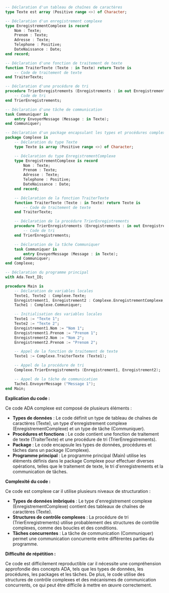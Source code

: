 ```ada
-- Déclaration d'un tableau de chaînes de caractères
type Texte est array (Positive range <>) of Character;

-- Déclaration d'un enregistrement complexe
type EnregistrementComplexe is record
    Nom : Texte;
    Prenom : Texte;
    Adresse : Texte;
    Telephone : Positive;
    DateNaissance : Date;
end record;

-- Déclaration d'une fonction de traitement de texte
function TraiterTexte (Texte : in Texte) return Texte is
    -- Code de traitement de texte
end TraiterTexte;

-- Déclaration d'une procédure de tri
procedure TrierEnregistrements (Enregistrements : in out EnregistrementComplexe array) is
    -- Code de tri
end TrierEnregistrements;

-- Déclaration d'une tâche de communication
task Communiquer is
    entry EnvoyerMessage (Message : in Texte);
end Communiquer;

-- Déclaration d'un package encapsulant les types et procédures complexes
package Complexe is
    -- Déclaration du type Texte
    type Texte is array (Positive range <>) of Character;

    -- Déclaration du type EnregistrementComplexe
    type EnregistrementComplexe is record
        Nom : Texte;
        Prenom : Texte;
        Adresse : Texte;
        Telephone : Positive;
        DateNaissance : Date;
    end record;

    -- Déclaration de la fonction TraiterTexte
    function TraiterTexte (Texte : in Texte) return Texte is
        -- Code de traitement de texte
    end TraiterTexte;

    -- Déclaration de la procédure TrierEnregistrements
    procedure TrierEnregistrements (Enregistrements : in out EnregistrementComplexe array) is
        -- Code de tri
    end TrierEnregistrements;

    -- Déclaration de la tâche Communiquer
    task Communiquer is
        entry EnvoyerMessage (Message : in Texte);
    end Communiquer;
end Complexe;

-- Déclaration du programme principal
with Ada.Text_IO;

procedure Main is
    -- Déclaration de variables locales
    Texte1, Texte2 : Complexe.Texte;
    Enregistrement1, Enregistrement2 : Complexe.EnregistrementComplexe;
    Tache1 : Complexe.Communiquer;

    -- Initialisation des variables locales
    Texte1 := "Texte 1";
    Texte2 := "Texte 2";
    Enregistrement1.Nom := "Nom 1";
    Enregistrement1.Prenom := "Prenom 1";
    Enregistrement2.Nom := "Nom 2";
    Enregistrement2.Prenom := "Prenom 2";

    -- Appel de la fonction de traitement de texte
    Texte1 := Complexe.TraiterTexte (Texte1);

    -- Appel de la procédure de tri
    Complexe.TrierEnregistrements (Enregistrement1, Enregistrement2);

    -- Appel de la tâche de communication
    Tache1.EnvoyerMessage ("Message 1");
end Main;
```

**Explication du code :**

Ce code ADA complexe est composé de plusieurs éléments :

* **Types de données** : Le code définit un type de tableau de chaînes de caractères (Texte), un type d'enregistrement complexe (EnregistrementComplexe) et un type de tâche (Communiquer).
* **Procédures et fonctions** : Le code contient une fonction de traitement de texte (TraiterTexte) et une procédure de tri (TrierEnregistrements).
* **Package** : Le code encapsule les types de données, procédures et tâches dans un package (Complexe).
* **Programme principal** : Le programme principal (Main) utilise les éléments définis dans le package Complexe pour effectuer diverses opérations, telles que le traitement de texte, le tri d'enregistrements et la communication de tâches.

**Complexité du code :**

Ce code est complexe car il utilise plusieurs niveaux de structuration :

* **Types de données imbriqués** : Le type d'enregistrement complexe (EnregistrementComplexe) contient des tableaux de chaînes de caractères (Texte).
* **Structures de contrôle complexes** : La procédure de tri (TrierEnregistrements) utilise probablement des structures de contrôle complexes, comme des boucles et des conditions.
* **Tâches concurrentes** : La tâche de communication (Communiquer) permet une communication concurrente entre différentes parties du programme.

**Difficulté de répétition :**

Ce code est difficilement reproductible car il nécessite une compréhension approfondie des concepts ADA, tels que les types de données, les procédures, les packages et les tâches. De plus, le code utilise des structures de contrôle complexes et des mécanismes de communication concurrents, ce qui peut être difficile à mettre en œuvre correctement.